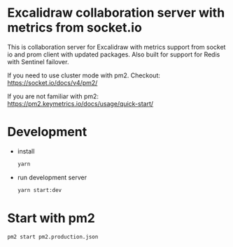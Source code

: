 # Excalidraw collaboration server with metrics from socket.io

This is collaboration server for Excalidraw with metrics support from socket io and prom client with updated packages. Also built for support for Redis with Sentinel failover.

If you need to use cluster mode with pm2. Checkout: https://socket.io/docs/v4/pm2/

If you are not familiar with pm2: https://pm2.keymetrics.io/docs/usage/quick-start/

# Development

- install

  ```sh
  yarn
  ```

- run development server

  ```sh
  yarn start:dev
  ```

# Start with pm2

```
pm2 start pm2.production.json
```

